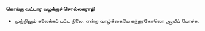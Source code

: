 **கொங்கு வட்டார வழக்குச் சொல்லகராதி**
- முற்றிலும் கலைக்கப் பட்ட நிலை. என்ற வாழ்க்கையே கந்தரகோலொ ஆயிப் போச்சு.

